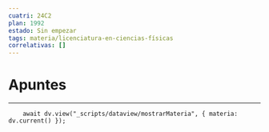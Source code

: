 ```yaml
---
cuatri: 24C2
plan: 1992
estado: Sin empezar
tags: materia/licenciatura-en-ciencias-físicas
correlativas: []
---
```

# Apuntes
---
```dataviewjs
	await dv.view("_scripts/dataview/mostrarMateria", { materia: dv.current() });
```